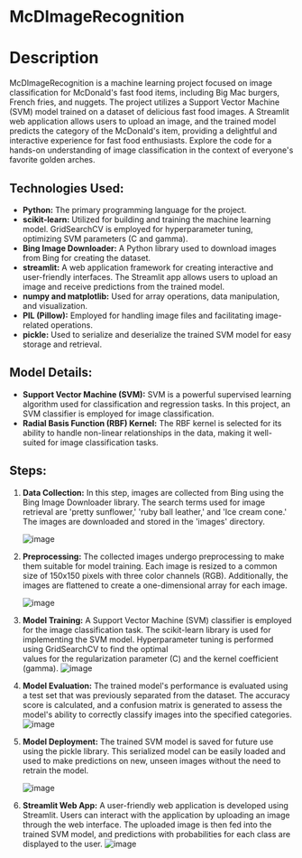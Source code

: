 # McDImageRecognition

# Description
McDImageRecognition is a machine learning project focused on image classification for McDonald's fast food items, including Big Mac burgers, French fries, and nuggets. The project   utilizes a Support Vector Machine (SVM) model trained on a dataset of delicious fast food images. A Streamlit web application allows users to upload an image, and the trained model   predicts the category of the McDonald's item, providing a delightful and interactive experience for fast food enthusiasts. Explore the code for a hands-on understanding of image classification in the context of everyone's favorite golden arches.

## Technologies Used:
- **Python:** The primary programming language for the project.
- **scikit-learn:** Utilized for building and training the machine learning model. GridSearchCV is employed for hyperparameter tuning, optimizing SVM parameters (C and gamma).
- **Bing Image Downloader:** A Python library used to download images from Bing for creating the dataset.
- **streamlit:** A web application framework for creating interactive and user-friendly interfaces. The Streamlit app allows users to upload an image and receive predictions from the trained model.
- **numpy and matplotlib:** Used for array operations, data manipulation, and visualization.
- **PIL (Pillow):** Employed for handling image files and facilitating image-related operations.
- **pickle:** Used to serialize and deserialize the trained SVM model for easy storage and retrieval.

## Model Details:
- **Support Vector Machine (SVM):** SVM is a powerful supervised learning algorithm used for classification and regression tasks. In this project, an SVM classifier is employed for image classification.
- **Radial Basis Function (RBF) Kernel:** The RBF kernel is selected for its ability to handle non-linear relationships in the data, making it well-suited for image classification tasks.


## Steps:
1. **Data Collection:**
   In this step, images are collected from Bing using the Bing Image Downloader library. The search terms used for image retrieval are 'pretty sunflower,' 'ruby ball leather,' and 'Ice cream cone.' The images are downloaded and stored 
   in the 'images' directory.
   
   ![image](https://github.com/charan1207/Image_Classification_using_machine_learning/assets/28255223/cb3e4c48-47da-4254-9e37-2131b7f3ba83)

3. **Preprocessing:**
   The collected images undergo preprocessing to make them suitable for model training. Each image is resized to a common size of 150x150 pixels with three color channels (RGB). Additionally, the images are flattened to create a one-dimensional array for each image.

   ![image](https://github.com/charan1207/Image_Classification_using_machine_learning/assets/28255223/aab59863-d65e-4288-9902-f550ade35dba)

   

5. **Model Training:**
   A Support Vector Machine (SVM) classifier is employed for the image classification task. The scikit-learn library is used for implementing the SVM model. Hyperparameter tuning is performed using GridSearchCV to find the optimal     
   values for the regularization parameter (C) and the kernel coefficient (gamma).
  ![image](https://github.com/charan1207/Image_Classification_using_machine_learning/assets/28255223/6c304389-62c2-47ff-99fc-9245f4eb8426)


   
7. **Model Evaluation:**
   The trained model's performance is evaluated using a test set that was previously separated from the dataset. The accuracy score is calculated, and a confusion matrix is generated to assess the model's ability to correctly classify 
   images into the specified categories.
   ![image](https://github.com/charan1207/Image_Classification_using_machine_learning/assets/28255223/269879ce-04f0-405a-a108-0f11f11f5373)

9. **Model Deployment:**
    The trained SVM model is saved for future use using the pickle library. This serialized model can be easily loaded and used to make predictions on new, unseen images without the need to retrain the model.
   
   ![image](https://github.com/charan1207/Image_Classification_using_machine_learning/assets/28255223/06121563-fe7b-4eeb-ae71-9264d8005d76)
10. **Streamlit Web App:**
    A user-friendly web application is developed using Streamlit. Users can interact with the application by uploading an image through the web interface. The uploaded image is then fed into the trained SVM model, and predictions with 
    probabilities for each class are displayed to the user.
    ![image](https://github.com/charan1207/Image_Classification_using_machine_learning/assets/28255223/51bd0684-13ca-4255-a7e8-fd5cf6b15797)




